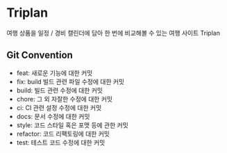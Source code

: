 # Triplan

여행 상품을 일정 / 경비 캘린더에 담아
한 번에 비교해볼 수 있는 여행 사이트 Triplan

## Git Convention
* feat: 새로운 기능에 대한 커밋
* fix: build 빌드 관련 파일 수정에 대한 커밋
* build: 빌드 관련 수정에 대한 커밋
* chore: 그 외 자잘한 수정에 대한 커밋
* ci: CI 관련 설정 수정에 대한 커밋
* docs: 문서 수정에 대한 커밋
* style: 코드 스타일 혹은 포맷 등에 관한 커밋
* refactor: 코드 리팩토링에 대한 커밋
* test: 테스트 코드 수정에 대한 커밋
